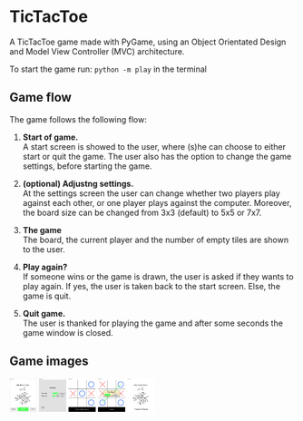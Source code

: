 # TicTacToe
A TicTacToe game made with PyGame, using an Object Orientated Design and Model View Controller (MVC) architecture.

To start the game run: `python -m play` in the terminal


## Game flow
The game follows the following flow:

1. **Start of game.** <br />A start screen is showed to the user, where (s)he can choose to either start or quit the game. 
The user also has the option to change the game settings, before starting the game.

2. **(optional) Adjustng settings.** <br />At the settings screen the user can change whether two players play against each other, or one player plays against the computer.
Moreover, the board size can be changed from 3x3 (default) to 5x5 or 7x7.

3. **The game** <br />The board, the current player and the number of empty tiles are shown to the user.

4. **Play again?** <br />If someone wins or the game is drawn, the user is asked if they wants to play again.
If yes, the user is taken back to the start screen. Else, the game is quit.

5. **Quit game.** <br />The user is thanked for playing the game and after some seconds the game window is closed.


## Game images
<img src="screenshots/startscreen.JPG" width="48">
<img src="screenshots/settings.JPG" width="48">
<img src="screenshots/board.JPG" width="48">
<img src="screenshots/endgame.JPG" width="48">
<img src="screenshots/thanks.JPG" width="48">
